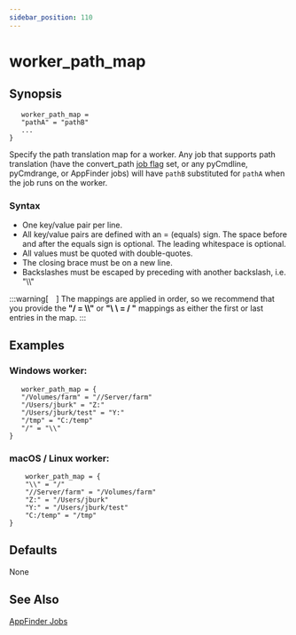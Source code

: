```yaml
---
sidebar_position: 110
---
```


# worker_path_map

## Synopsis

```
   worker_path_map =  
   "pathA" = "pathB"  
   ...  
}
```

Specify the path translation map for a worker.  Any job that supports path
translation (have the convert_path [job flag](../../knowledge-base/Job+Flags) set,
or any pyCmdline, pyCmdrange, or AppFinder jobs) will have `pathB` substituted
for `pathA` when the job runs on the worker.

### Syntax

* One key/value pair per line.
* All key/value pairs are defined with an = (equals) sign. The space before and after the equals sign is optional. The leading whitespace is optional.
* All values must be quoted with double-quotes.
* The closing brace must be on a new line. 
* Backslashes must be escaped by preceding with another backslash, i.e. "\\\\"

:::warning[&emsp;]
The mappings are applied in order, so we recommend that you provide the **"/
= \\\\"** or **"\\ \\ = / "** mappings as either the first or last entries in the map.
:::

## Examples

### Windows worker:

```
   worker_path_map = {  
   "/Volumes/farm" = "//Server/farm"  
   "/Users/jburk" = "Z:"  
   "/Users/jburk/test" = "Y:"  
   "/tmp" = "C:/temp"  
   "/" = "\\"  
}
```

### macOS / Linux worker:

```
    worker_path_map = {  
    "\\" = "/"  
    "//Server/farm" = "/Volumes/farm"  
    "Z:" = "/Users/jburk"  
    "Y:" = "/Users/jburk/test"  
    "C:/temp" = "/tmp"  
}
```

## Defaults

None

## See Also

[AppFinder Jobs](../../advanced-users-guide/job-reference/AppFinder+Jobs)

